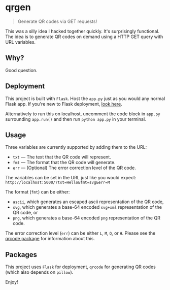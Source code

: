 # qrgen
> Generate QR codes via GET requests!

This was a silly idea I hacked together quickly.  It's surprisingly functional.  The idea is to generate QR codes on demand using a HTTP GET query with URL variables.

## Why?
Good question.

## Deployment
This project is built with `Flask`.  Host the `app.py` just as you would any normal Flask app.  If you're new to Flask deployment, [look here](https://flask.palletsprojects.com/en/1.1.x/deploying/#deployment).

Alternatively to run this on localhost, uncomment the code block in `app.py` surrounding `app.run()` and then run `python app.py` in your terminal.

## Usage
Three variables are currently supported by adding them to the URL:

* `txt` — The text that the QR code will represent.
* `fmt` — The format that the QR code will generate.
* `err` — (Optional) The error correction level of the QR code.

The variables can be set in the URL just like you would expect: `http://localhost:5000/?txt=Hello&fmt=svg&err=M`

The format (`fmt`) can be either:

* `ascii`, which generates an escaped ascii representation of the QR code,
* `svg`, which generates a base-64 encoded `svg+xml` representation of the QR code, or
* `png`, which generates a base-64 encoded `png` representation of the QR code.

The error correction level (`err`) can be either `L`, `M`, `Q`, or `H`.  Please see the [qrcode package](https://github.com/lincolnloop/python-qrcode) for information about this.

## Packages
This project uses `Flask` for deployment,  `qrcode` for generating QR codes (which also depends on `pillow`).

Enjoy!
